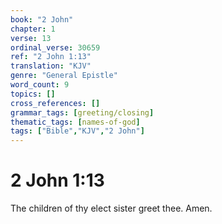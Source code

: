```yaml
---
book: "2 John"
chapter: 1
verse: 13
ordinal_verse: 30659
ref: "2 John 1:13"
translation: "KJV"
genre: "General Epistle"
word_count: 9
topics: []
cross_references: []
grammar_tags: [greeting/closing]
thematic_tags: [names-of-god]
tags: ["Bible","KJV","2 John"]
---
```


# 2 John 1:13

The children of thy elect sister greet thee. Amen.
